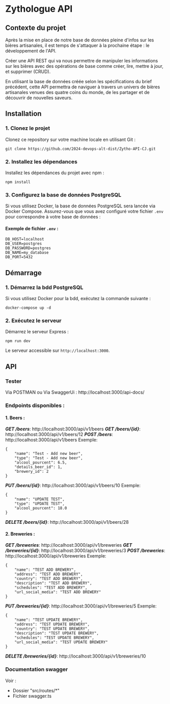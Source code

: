 # Zythologue API 

## Contexte du projet

Après la mise en place de notre base de données pleine d'infos sur les bières artisanales, il est temps de s'attaquer à la prochaine étape : le développement de l'API.

Créer une API REST qui va nous permettre de manipuler les informations sur les bières avec des opérations de base comme créer, lire, mettre à jour, et supprimer (CRUD).

En utilisant la base de données créée selon les spécifications du brief précédent, cette API permettra de naviguer à travers un univers de bières artisanales venues des quatre coins du monde, de les partager et de découvrir de nouvelles saveurs.

## Installation

### 1. Clonez le projet

Clonez ce repository sur votre machine locale en utilisant Git :

`git clone https://github.com/2024-devops-alt-dist/Zytho-API-CJ.git`

### 2. Installez les dépendances

Installez les dépendances du projet avec npm :

`npm install`

### 3. Configurez la base de données PostgreSQL

Si vous utilisez Docker, la base de données PostgreSQL sera lancée via Docker Compose. Assurez-vous que vous avez configuré votre fichier `.env` pour correspondre à votre base de données :

#### Exemple de fichier `.env` :
```
DB_HOST=localhost
DB_USER=postgres
DB_PASSWORD=postgres
DB_NAME=my_database
DB_PORT=5432
```

## Démarrage

### 1. Démarrez la bdd PostgreSQL 
Si vous utilisez Docker pour la bdd, exécutez la commande suivante :

`docker-compose up -d`

### 2. Exécutez le serveur

Démarrez le serveur Express :

`npm run dev`

Le serveur accessible sur `http://localhost:3000`.

## API
### Tester
Via POSTMAN 
ou
Via SwaggerUi : http://localhost:3000/api-docs/

### Endpoints disponibles : 
#### 1. Beers :

***GET /beers***: http://localhost:3000/api/v1/beers
***GET /beers/{id}***: http://localhost:3000/api/v1/beers/12
***POST /beers***: http://localhost:3000/api/v1/beers
Exemple:
```
{
    "name": "Test - Add new beer",
    "type": "Test - Add new beer",
    "alcool_pourcent": 6.5,
    "details_beer_id": 1,
    "brewery_id": 2
}
```
***PUT /beers/{id}***: http://localhost:3000/api/v1/beers/10
Exemple:
```
{
    "name": "UPDATE TEST",
    "type": "UPDATE TEST",
    "alcool_pourcent": 18.0
}
```
***DELETE /beers/{id}***: http://localhost:3000/api/v1/beers/28

#### 2. Breweries :

***GET /breweries***: http://localhost:3000/api/v1/breweries
***GET /breweries/{id}***: http://localhost:3000/api/v1/breweries/3
***POST /breweries***: http://localhost:3000/api/v1/breweries
Exemple:
```
{
    "name": "TEST ADD BREWERY",
    "address": "TEST ADD BREWERY",
    "country": "TEST ADD BREWERY",
    "description": "TEST ADD BREWERY",
    "schedules": "TEST ADD BREWERY",
    "url_social_media": "TEST ADD BREWERY"
}
```
***PUT /breweries/{id}***: http://localhost:3000/api/v1/breweries/5
Exemple:
```
{
    "name": "TEST UPDATE BREWERY",
    "address": "TEST UPDATE BREWERY",
    "country": "TEST UPDATE BREWERY",
    "description": "TEST UPDATE BREWERY",
    "schedules": "TEST UPDATE BREWERY",
    "url_social_media": "TEST UPDATE BREWERY"
}
```
***DELETE /breweries/{id}***: http://localhost:3000/api/v1/breweries/10

### Documentation swagger
Voir : 
- Dossier "src/routes/*"
- Fichier swagger.ts